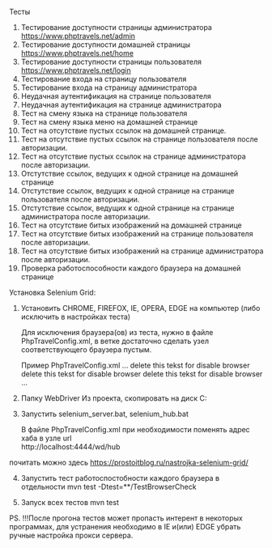 Тесты

1. Тестирование доступности страницы администратора https://www.phptravels.net/admin
2. Тестирование доступности домашней страницы https://www.phptravels.net/home
3. Тестирование доступности страницы пользователя https://www.phptravels.net/login
4. Тестирование входа на страницу пользователя 
5. Тестирование входа на страницу администратора 
6. Неудачная аутентификация на странице пользователя  
7. Неудачная аутентификация на странице администратора  
8. Тест на смену языка на странице пользователя 
9. Тест на смену языка меню на домашней странице 
10. Тест на отсутствие пустых ссылок на домашней странице.
11. Тест на отсутствие пустых ссылок на странице пользователя после авторизации.
12. Тест на отсутствие пустых ссылок на странице администратора после авторизации.
13. Отстутствие ссылок, ведущих к одной странице на домашней странице
14. Отстутствие ссылок, ведущих к одной странице на странице пользователя после авторизации.
15. Отстутствие ссылок, ведущих к одной странице на странице администратора после авторизации.
16. Тест на отсутствие битых изображений на домашней странице
17. Тест на отсутствие битых изображений на странице пользователя после авторизации.
18. Тест на отсутствие битых изображений на странице администратора после авторизации.
19. Проверка работоспособности каждого браузера на домашней странице

Установка Selenium Grid:

1) Установить CHROME, FIREFOX, IE, OPERA, EDGE на компьютер (либо исключить в настройках теста) 
        
    Для исключения браузера(ов) из теста, нужно в файле PhpTravelConfig.xml,
    в ветке <browsers> достаточно сделать узел соответствующего браузера пустым.    

    Пример PhpTravelConfig.xml
    ...
        <browsers>
            <CHROME>delete this tekst for disable browser</CHROME>
            <FIREFOX>delete this tekst for disable browser</FIREFOX>
            <IE></IE> 
            <OPERA>delete this tekst for disable browser</OPERA>
            <EDGE></EDGE>
        </browsers>
    ...           
        
        
2) Папку WebDriver Из проекта, скопировать на диск C:

3) Запустить selenium_server.bat, selenium_hub.bat  

   В файле PhpTravelConfig.xml при необходимости поменять адрес хаба в узле url     
   <webdriver>
     <url>http://localhost:4444/wd/hub</url>
   </webdriver> 
   
почитать можно здесь https://prostoitblog.ru/nastrojka-selenium-grid/

4) Запустить тест работоспостобности каждого браузера в отдельности
mvn test -Dtest=**/TestBrowserCheck
 
5) Запуск всех тестов 
mvn test

PS. !!!После прогона тестов может пропасть интерент в некоторых программах, 
для устранения необходимо в IE и(или) EDGE убрать ручные настройка прокси сервера.
